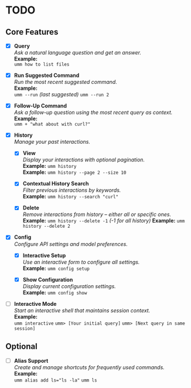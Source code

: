 # TODO

## Core Features

- [x] **Query**  
       _Ask a natural language question and get an answer._  
       **Example:**  
       `umm how to list files`

- [x] **Run Suggested Command**  
       _Run the most recent suggested command._  
       **Example:**  
       `umm --run` _(last suggested)_
      `umm --run 2`

- [x] **Follow-Up Command**  
       _Ask a follow-up question using the most recent query as context._  
       **Example:**  
       `umm + "what about with curl?"`

- [x] **History**  
       _Manage your past interactions._

  - [x] **View**  
         _Display your interactions with optional pagination._  
         **Example:** `umm history`  
         **Example:** `umm history --page 2 --size 10`

  - [x] **Contextual History Search**  
         _Filter previous interactions by keywords._  
         **Example:** `umm history --search "curl"`

  - [x] **Delete**  
         _Remove interactions from history – either all or specific ones._  
         **Example:** `umm history --delete -1` _(-1 for all history)_
        **Example:** `umm history --delete 2`

- [x] **Config**  
       _Configure API settings and model preferences._

  - [x] **Interactive Setup**  
         _Use an interactive form to configure all settings._  
         **Example:** `umm config setup`

  - [x] **Show Configuration**  
         _Display current configuration settings._  
         **Example:** `umm config show`

- [ ] **Interactive Mode**  
       _Start an interactive shell that maintains session context._  
       **Example:**  
       `umm interactive`
      `umm> [Your initial query]`
      `umm> [Next query in same session]`

## Optional

- [ ] **Alias Support**  
       _Create and manage shortcuts for frequently used commands._  
       **Example:**  
       `umm alias add ls="ls -la"`
      `umm ls`

